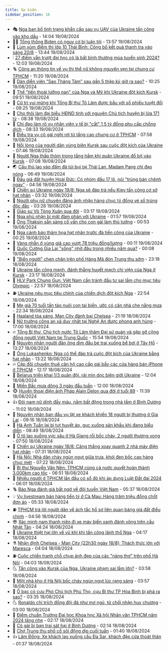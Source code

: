 ```yaml
---
title: Sự kiện
sidebar_position: 16
---
```


<!-- dantri-su-kien:START -->
- 🎭 [Nga ban bố tình trạng khẩn cấp sau vụ UAV của Ukraine tấn công vào kho dầu](https://dantri.com.vn/the-gioi/nga-ban-bo-tinh-trang-khan-cap-sau-vu-uav-cua-ukraine-tan-cong-vao-kho-dau-20240819181444555.htm) - 14:04 19/08/2024
- 👨‍🏫 [Tổng thống Biden có nguy cơ bị luận tội](https://dantri.com.vn/the-gioi/tong-thong-biden-co-nguy-co-bi-luan-toi-20240819203153732.htm) - 13:57 19/08/2024
- 🌮 [Lùm xùm điểm thi lớp 10 Thái Bình: Công bố kết quả thanh tra vào sáng 20/8](https://dantri.com.vn/giao-duc/lum-xum-diem-thi-lop-10-thai-binh-cong-bo-ket-qua-thanh-tra-vao-sang-208-20240819203745733.htm) - 13:44 19/08/2024
- 🕯 [27 điểm vẫn trượt đại học có là bất bình thường mùa tuyển sinh 2024?](https://dantri.com.vn/giao-duc/27-diem-van-truot-dai-hoc-co-la-bat-binh-thuong-mua-tuyen-sinh-2024-20240819183351783.htm) - 12:03 19/08/2024
- 🪜 [Công an thông tin về vụ thi thể nữ không nguyên vẹn tại chung cư TPHCM](https://dantri.com.vn/phap-luat/cong-an-thong-tin-ve-vu-thi-the-nu-khong-nguyen-ven-tai-chung-cu-tphcm-20240819170126773.htm) - 11:20 19/08/2024
- 🐘 [Dàn diễn viên &quot;Sao Tháng Tám&quot; sau gần 5 thập kỷ giờ ra sao?](https://dantri.com.vn/giai-tri/dan-dien-vien-sao-thang-tam-sau-gan-5-thap-ky-gio-ra-sao-20240819155009397.htm) - 10:25 19/08/2024
- 🤔 [Thế &quot;tiến thoái lưỡng nan&quot; của Nga và Mỹ khi Ukraine đột kích Kursk](https://dantri.com.vn/the-gioi/the-tien-thoai-luong-nan-cua-nga-va-my-khi-ukraine-dot-kich-kursk-20240818000917788.htm) - 09:51 19/08/2024
- 🧠 [Cử tri vui mừng khi Tổng Bí thư Tô Lâm được bầu với số phiếu tuyệt đối](https://dantri.com.vn/xa-hoi/cu-tri-vui-mung-khi-tong-bi-thu-to-lam-duoc-bau-voi-so-phieu-tuyet-doi-20240819150150845.htm) - 09:25 19/08/2024
- 📝 [Cho thôi làm đại biểu HĐND tỉnh với nguyên Chủ tịch huyện bị lừa 171 tỷ](https://dantri.com.vn/xa-hoi/cho-thoi-lam-dai-bieu-hdnd-tinh-voi-nguyen-chu-tich-huyen-bi-lua-171-ty-20240819153257813.htm) - 08:38 19/08/2024
- 🦏 [Chỉ đạo làm rõ vụ nhân viên y tế bị &quot;cắt&quot; 1,5 tỷ đồng phụ cấp chống dịch](https://dantri.com.vn/lao-dong-viec-lam/chi-dao-lam-ro-vu-nhan-vien-y-te-bi-cat-15-ty-dong-phu-cap-chong-dich-20240819145945179.htm) - 08:33 19/08/2024
- 🥰 [Điều tra vụ cô gái nghi rơi từ tầng cao chung cư ở TPHCM](https://dantri.com.vn/xa-hoi/dieu-tra-vu-co-gai-nghi-roi-tu-tang-cao-chung-cu-o-tphcm-20240819142228577.htm) - 07:58 19/08/2024
- 🤗 [Nỗi lòng của người dân vùng biên Kursk sau cuộc đột kích của Ukraine](https://dantri.com.vn/the-gioi/noi-long-cua-nguoi-dan-vung-bien-kursk-sau-cuoc-dot-kich-cua-ukraine-20240819130534281.htm) - 07:46 19/08/2024
- 🌈 [Người Nga thấp thỏm trong tầng hầm khi quân Ukraine đổ bộ vào Kursk](https://dantri.com.vn/the-gioi/nguoi-nga-thap-thom-trong-tang-ham-khi-quan-ukraine-do-bo-vao-kursk-20240819115822979.htm) - 07:08 19/08/2024
- 🌏 [Cầu thủ lao vào đấm đá túi bụi tại Thái Lan, Madam Pang chỉ đạo nóng](https://dantri.com.vn/the-thao/cau-thu-lao-vao-dam-da-tui-bui-tai-thai-lan-madam-pang-chi-dao-nong-20240819134857312.htm) - 06:49 19/08/2024
- 💄 [Đấu giá đất huyện Hoài Đức: Có nhóm đấu 17 lô, nói &quot;trúng bán chênh ngay&quot;](https://dantri.com.vn/bat-dong-san/dau-gia-dat-huyen-hoai-duc-co-nhom-dau-17-lo-noi-trung-ban-chenh-ngay-20240819105904637.htm) - 04:56 19/08/2024
- 👺 [Chiến sự Ukraine ngày 19/8: Nga sẽ đáp trả nếu Kiev tấn công cơ sở hạt nhân](https://dantri.com.vn/the-gioi/chien-su-ukraine-ngay-198-nga-se-dap-tra-neu-kiev-tan-cong-co-so-hat-nhan-20240819095611036.htm) - 03:32 19/08/2024
- 👹 [Người phụ nữ chuyên đăng ảnh nhận hàng chục tỷ đồng vé số trúng độc đắc](https://dantri.com.vn/an-sinh/nguoi-phu-nu-chuyen-dang-anh-nhan-hang-chuc-ty-dong-ve-so-trung-doc-dac-20240819101316442.htm) - 03:28 19/08/2024
- 🌊 [Giáo sư Võ Tòng Xuân qua đời](https://dantri.com.vn/giao-duc/giao-su-vo-tong-xuan-qua-doi-20240819101448411.htm) - 03:17 19/08/2024
- 🤠 [Nga phủ nhận bí mật đàm phán với Ukraine](https://dantri.com.vn/the-gioi/nga-phu-nhan-bi-mat-dam-phan-voi-ukraine-20240819084803411.htm) - 01:57 19/08/2024
- 🎊 [Ông Thaksin sẵn sàng cố vấn cho con gái làm thủ tướng](https://dantri.com.vn/the-gioi/ong-thaksin-san-sang-co-van-cho-con-gai-lam-thu-tuong-20240819074819586.htm) - 00:53 19/08/2024
- 🐘 [Nga cảnh báo thảm họa hạt nhân trước đà tiến công của Ukraine](https://dantri.com.vn/the-gioi/nga-canh-bao-tham-hoa-hat-nhan-truoc-da-tien-cong-cua-ukraine-20240819064246787.htm) - 00:25 19/08/2024
- 💂 [Vàng nhẫn ở vùng giá cao vượt 78 triệu đồng/lượng](https://dantri.com.vn/kinh-doanh/vang-nhan-o-vung-gia-cao-vuot-78-trieu-dongluong-20240819070451153.htm) - 00:11 19/08/2024
- 👹 [Quốc Cường Gia Lai &quot;sống&quot; nhờ đâu trong nhiều năm qua?](https://dantri.com.vn/kinh-doanh/quoc-cuong-gia-lai-song-nho-dau-trong-nhieu-nam-qua-20240815162341490.htm) - 00:08 19/08/2024
- 🦒 [&quot;Biển người&quot; chen chân trên phố Hàng Mã đón Trung thu sớm](https://dantri.com.vn/du-lich/bien-nguoi-chen-chan-tren-pho-hang-ma-don-trung-thu-som-20240817123314207.htm) - 23:18 18/08/2024
- 🗽 [Ukraine tấn công mạnh, đánh thẳng huyết mạch chi viện của Nga ở Kursk](https://dantri.com.vn/the-gioi/ukraine-tan-cong-manh-danh-thang-huyet-mach-chi-vien-cua-nga-o-kursk-20240819060958312.htm) - 23:17 18/08/2024
- 💄 [HLV Park Chung Gun: Việt Nam cần tránh đầu tư sai lầm cho mục tiêu Olympic](https://dantri.com.vn/the-thao/hlv-park-chung-gun-viet-nam-can-tranh-dau-tu-sai-lam-cho-muc-tieu-olympic-20240816181744139.htm) - 22:57 18/08/2024
- ⛽️ [Ukraine nêu mục tiêu chính của chiến dịch đột kích Nga](https://dantri.com.vn/the-gioi/ukraine-neu-muc-tieu-chinh-cua-chien-dich-dot-kich-nga-20240819055037225.htm) - 22:54 18/08/2024
- 🥷 [Mẹ già 70 tuổi tần tảo nuôi con tai biến, ước có căn nhà che nắng mưa](https://dantri.com.vn/tam-long-nhan-ai/me-gia-70-tuoi-tan-tao-nuoi-con-tai-bien-uoc-co-can-nha-che-nang-mua-20240623184905059.htm) - 22:34 18/08/2024
- 🤖 [Haaland tỏa sáng, Man City đánh bại Chelsea](https://dantri.com.vn/the-thao/haaland-toa-sang-man-city-danh-bai-chelsea-20240819041933122.htm) - 21:19 18/08/2024
- 🌊 [Nữ trưởng công an xã duy nhất tại Nghệ An được phong anh hùng](https://dantri.com.vn/xa-hoi/nu-truong-cong-an-xa-duy-nhat-tai-nghe-an-duoc-phong-anh-hung-20240818212405200.htm) - 17:00 18/08/2024
- 🔥 [Tổng Bí thư, Chủ tịch nước Tô Lâm thăm Đại sứ quán và gặp gỡ cộng đồng người Việt Nam tại Trung Quốc](https://dantri.com.vn/xa-hoi/tong-bi-thu-chu-tich-nuoc-to-lam-tham-dai-su-quan-va-gap-go-cong-dong-nguoi-viet-nam-tai-trung-quoc-20240818225440745.htm) - 15:54 18/08/2024
- 🦏 [Nguyên nhân người đàn ông dìm đầu bé trai xuống bể bơi ở Tây Hồ](https://dantri.com.vn/xa-hoi/nguyen-nhan-nguoi-dan-ong-dim-dau-be-trai-xuong-be-boi-o-tay-ho-20240818202209361.htm) - 13:27 18/08/2024
- 🐘 [Ông Lukashenko: Nga có thể đáp trả cuộc đột kích của Ukraine bằng hạt nhân](https://dantri.com.vn/the-gioi/ong-lukashenko-nga-co-the-dap-tra-cuoc-dot-kich-cua-ukraine-bang-hat-nhan-20240818201420199.htm) - 13:22 18/08/2024
- 🔥 [Cặp đôi chuyên thuê căn hộ cao cấp gài bẫy các cửa hàng bán iPhone ở TPHCM](https://dantri.com.vn/phap-luat/cap-doi-chuyen-thue-can-ho-cao-cap-gai-bay-cac-cua-hang-ban-iphone-o-tphcm-20240818173410311.htm) - 12:17 18/08/2024
- 💼 [Belarus triển khai 1/3 quân đội, rải mìn dọc biên giới Ukraine](https://dantri.com.vn/the-gioi/belarus-trien-khai-13-quan-doi-rai-min-doc-bien-gioi-ukraine-20240818185510110.htm) - 12:04 18/08/2024
- 🚀 [Miền Bắc mưa dông 3 ngày đầu tuần](https://dantri.com.vn/xa-hoi/mien-bac-mua-dong-3-ngay-dau-tuan-20240818173759046.htm) - 12:00 18/08/2024
- 🐵 [Huyền thoại điện ảnh Pháp Alain Delon qua đời ở tuổi 89](https://dantri.com.vn/giai-tri/huyen-thoai-dien-anh-phap-alain-delon-qua-doi-o-tuoi-89-20240818182855483.htm) - 11:39 18/08/2024
- 👍 [Đôi nam nữ dính đầy máu, nằm bất động trong nhà tắm ở Bình Dương](https://dantri.com.vn/phap-luat/doi-nam-nu-dinh-day-mau-nam-bat-dong-trong-nha-tam-o-binh-duong-20240818171914603.htm) - 11:02 18/08/2024
- 🚦 [Nguyên nhân ban đầu vụ lật xe khách khiến 18 người bị thương ở Gia Lai](https://dantri.com.vn/xa-hoi/nguyen-nhan-ban-dau-vu-lat-xe-khach-khien-18-nguoi-bi-thuong-o-gia-lai-20240818155030900.htm) - 09:16 18/08/2024
- 🥸 [Hà Anh Tuấn lại bị tụt huyết áp, gục xuống sân khấu khi đang biểu diễn](https://dantri.com.vn/giai-tri/ha-anh-tuan-lai-bi-tut-huyet-ap-guc-xuong-san-khau-khi-dang-bieu-dien-20240818143905491.htm) - 08:49 18/08/2024
- 🥷 [Ô tô lao xuống vực sâu ở Hà Giang rồi bốc cháy, 2 người thương vong](https://dantri.com.vn/xa-hoi/o-to-lao-xuong-vuc-sau-o-ha-giang-roi-boc-chay-2-nguoi-thuong-vong-20240818144204532.htm) - 07:50 18/08/2024
- 🤡 [Chiến sự Ukraine ngày 18/8: Căng thẳng xoay quanh 2 nhà máy điện hạt nhân](https://dantri.com.vn/the-gioi/chien-su-ukraine-ngay-188-cang-thang-xoay-quanh-2-nha-may-dien-hat-nhan-20240818142148052.htm) - 07:31 18/08/2024
- 🥳 [Hà Nội: Nhà dân cháy ngùn ngụt giữa trưa, khói đen bốc cao hàng chục mét](https://dantri.com.vn/xa-hoi/ha-noi-nha-dan-chay-ngun-ngut-giua-trua-khoi-den-boc-cao-hang-chuc-met-20240818141130063.htm) - 07:22 18/08/2024
- 🤩 [Bí thư Nguyễn Văn Nên: TPHCM cùng cả nước quyết hoàn thành 3.000km cao tốc](https://dantri.com.vn/xa-hoi/bi-thu-nguyen-van-nen-tphcm-cung-ca-nuoc-quyet-hoan-thanh-3000km-cao-toc-20240818132346383.htm) - 06:51 18/08/2024
- 🎡 [Nhiều người ở TPHCM lần đầu có sổ đỏ khi áp dụng Luật Đất đai 2024](https://dantri.com.vn/xa-hoi/nhieu-nguoi-o-tphcm-lan-dau-co-so-do-khi-ap-dung-luat-dat-dai-2024-20240818122656902.htm) - 06:01 18/08/2024
- 🪜 [Báo Nga đánh giá bất ngờ về đội tuyển Việt Nam](https://dantri.com.vn/the-thao/bao-nga-danh-gia-bat-ngo-ve-doi-tuyen-viet-nam-20240818122703706.htm) - 05:37 18/08/2024
- 💡 [Vụ livestream bán hàng tiền tỷ ở Cà Mau: Hàng trăm triệu đồng chốt đơn ảo](https://dantri.com.vn/phap-luat/vu-livestream-ban-hang-tien-ty-o-ca-mau-hang-tram-trieu-dong-chot-don-ao-20240818102944924.htm) - 05:33 18/08/2024
- ⛽️ [TPHCM trả lời người dân về ách tắc hồ sơ liên quan bảng giá đất điều chỉnh](https://dantri.com.vn/xa-hoi/tphcm-tra-loi-nguoi-dan-ve-ach-tac-ho-so-lien-quan-bang-gia-dat-dieu-chinh-20240818112434266.htm) - 04:56 18/08/2024
- 😎 [Xác minh nam thanh niên đi xe máy biển xanh đánh võng trên cầu Nhật Tân](https://dantri.com.vn/xa-hoi/xac-minh-nam-thanh-nien-di-xe-may-bien-xanh-danh-vong-tren-cau-nhat-tan-20240818111136795.htm) - 04:24 18/08/2024
- 🗽 [Ukraine thiệt hại lớn về vũ khí khi tấn công lãnh thổ Nga](https://dantri.com.vn/the-gioi/ukraine-thiet-hai-lon-ve-vu-khi-khi-tan-cong-lanh-tho-nga-20240818110430603.htm) - 04:17 18/08/2024
- ⚗️ [Nhận định Chelsea - Man City &lpar;22h30 ngày 18/8&rpar;: Thách thức lớn với Maresca](https://dantri.com.vn/the-thao/nhan-dinh-chelsea-man-city-22h30-ngay-188-thach-thuc-lon-voi-maresca-20240818110430704.htm) - 04:04 18/08/2024
- ⛽️ [Cuộc chiến tranh chỗ chụp ảnh đẹp của các &quot;nàng thơ&quot; trên phố Hà Nội](https://dantri.com.vn/du-lich/cuoc-chien-tranh-cho-chup-anh-dep-cua-cac-nang-tho-tren-pho-ha-noi-20240811172122138.htm) - 04:03 18/08/2024
- 🌜 [Tấn công vào Kursk của Nga, Ukraine phạm sai lầm lớn?](https://dantri.com.vn/the-gioi/tan-cong-vao-kursk-cua-nga-ukraine-pham-sai-lam-lon-20240816173342612.htm) - 03:58 18/08/2024
- 🦩 [Một nhà kho ở Hà Nội bốc cháy ngùn ngụt lúc rạng sáng](https://dantri.com.vn/xa-hoi/mot-nha-kho-o-ha-noi-boc-chay-ngun-ngut-luc-rang-sang-20240818105020193.htm) - 03:57 18/08/2024
- 🦒 [Ổ bạc có cựu Phó Chủ tịch Phú Thọ, cựu Bí thư TP Hòa Bình bị phá ra sao?](https://dantri.com.vn/phap-luat/o-bac-co-cuu-pho-chu-tich-phu-tho-cuu-bi-thu-tp-hoa-binh-bi-pha-ra-sao-20240818102658369.htm) - 03:35 18/08/2024
- 🌜 [Ronaldo chỉ trích đồng đội đá như mơ ngủ, từ chối nhận huy chương](https://dantri.com.vn/the-thao/ronaldo-chi-trich-dong-doi-da-nhu-mo-ngu-tu-choi-nhan-huy-chuong-20240818092305968.htm) - 03:00 18/08/2024
- 🐎 [Điểm chuẩn Trường Đại học Khoa học Xã hội Nhân văn TPHCM năm 2024 tăng nhẹ](https://dantri.com.vn/giao-duc/diem-chuan-truong-dai-hoc-khoa-hoc-xa-hoi-nhan-van-tphcm-nam-2024-tang-nhe-20240818091326989.htm) - 02:17 18/08/2024
- 🌋 [Cô gái bị bạn trai sát hại ở Bình Dương](https://dantri.com.vn/phap-luat/co-gai-bi-ban-trai-sat-hai-o-binh-duong-20240818090407589.htm) - 02:14 18/08/2024
- 🧰 [Chợ Trung thu phố cổ sôi động dịp cuối tuần](https://dantri.com.vn/doi-song/cho-trung-thu-pho-co-soi-dong-dip-cuoi-tuan-20240817140555571.htm) - 01:40 18/08/2024
- 👍 [Lâm Đồng: Xe khách lao xuống cầu Đa Sar, khách đập cửa thoát thân](https://dantri.com.vn/xa-hoi/lam-dong-xe-khach-lao-xuong-cau-da-sar-khach-dap-cua-thoat-than-20240818082447945.htm) - 01:37 18/08/2024<!-- dantri-su-kien:END -->
